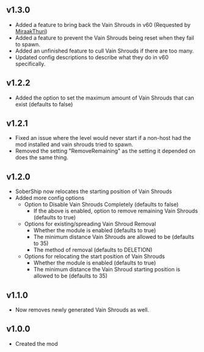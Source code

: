 ## v1.3.0
* Added a feature to bring back the Vain Shrouds in v60 (Requested by [MiraakThuri](https://github.com/EssieFir/SoberShip/issues/2))
* Added a feature to prevent the Vain Shrouds being reset when they fail to spawn.
* Added an unfinished feature to cull Vain Shrouds if there are too many.
* Updated config descriptions to describe what they do in v60 specifically.

## v1.2.2
* Added the option to set the maximum amount of Vain Shrouds that can exist (defaults to false)

## v1.2.1
* Fixed an issue where the level would never start if a non-host had the mod installed and vain shrouds tried to spawn.
* Removed the setting "RemoveRemaining" as the setting it depended on does the same thing.

## v1.2.0
* SoberShip now relocates the starting position of Vain Shrouds
* Added more config options
  * Option to Disable Vain Shrouds Completely (defaults to false)
    * If the above is enabled, option to remove remaining Vain Shrouds (defaults to true)
  * Options for existing/spreading Vain Shroud Removal
    * Whether the module is enabled (defaults to true)
    * The minimum distance Vain Shrouds are allowed to be (defaults to 35)
    * The method of removal (defaults to DELETION)
  * Options for relocating the start position of Vain Shrouds
    * Whether the module is enabled (defaults to true)
    * The minimum distance the Vain Shroud starting position is allowed to be (defaults to 35)

## v1.1.0
* Now removes newly generated Vain Shrouds as well.

## v1.0.0
* Created the mod